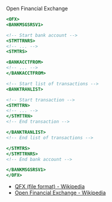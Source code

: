 Open Financial Exchange

```sgml
<OFX>
<BANKMSGSRSV1>

<!-- Start bank account -->
<STMTTRNRS>
<!-- ... -->
<STMTRS>

<BANKACCTFROM>
<!-- ... -->
</BANKACCTFROM>

<!-- Start list of transactions -->
<BANKTRANLIST>

<!-- Start transaction -->
<STMTTRN>
<!-- ... -->
</STMTTRN>
<!-- End transaction -->

</BANKTRANLIST>
<!-- End list of transactions -->

</STMTRS>
</STMTTRNRS>
<!-- End bank account -->

</BANKMSGSRSV1>
</OFX>
```

- [QFX (file format) - Wikipedia](https://en.wikipedia.org/wiki/QFX_%28file_format%29)
- [Open Financial Exchange - Wikipedia](https://en.wikipedia.org/wiki/Open_Financial_Exchange)